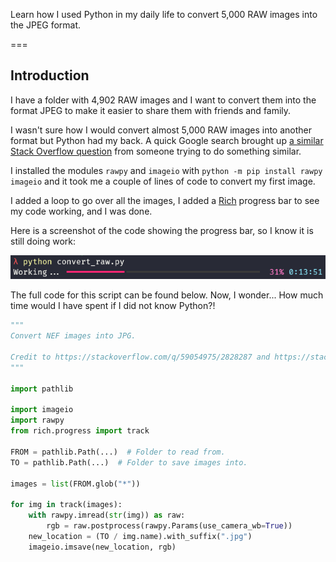 Learn how I used Python in my daily life to convert 5,000 RAW images into the JPEG format.

===


## Introduction

I have a folder with 4,902 RAW images and I want to convert them into the format JPEG to make it easier to share them with friends and family.

I wasn't sure how I would convert almost 5,000 RAW images into another format but Python had my back.
A quick Google search brought up [a similar Stack Overflow question][so-question] from someone trying to do something similar.

I installed the modules `rawpy` and `imageio` with `python -m pip install rawpy imageio` and it took me a couple of lines of code to convert my first image.

I added a loop to go over all the images, I added a [Rich] progress bar to see my code working, and I was done.

Here is a screenshot of the code showing the progress bar, so I know it is still doing work:

![Screenshot of a Python script that used a rich progress bar while converting RAW images into JPEGs.](_working.webp "The progress bar during the execution of the script.")

The full code for this script can be found below.
Now, I wonder...
How much time would I have spent if I did not know Python?!

```py
"""
Convert NEF images into JPG.

Credit to https://stackoverflow.com/q/59054975/2828287 and https://stackoverflow.com/a/66048939/2828287.
"""

import pathlib

import imageio
import rawpy
from rich.progress import track

FROM = pathlib.Path(...)  # Folder to read from.
TO = pathlib.Path(...)  # Folder to save images into.

images = list(FROM.glob("*"))

for img in track(images):
    with rawpy.imread(str(img)) as raw:
        rgb = raw.postprocess(rawpy.Params(use_camera_wb=True))
    new_location = (TO / img.name).with_suffix(".jpg")
    imageio.imsave(new_location, rgb)
```

[so-question]: https://stackoverflow.com/q/59054975/2828287
[rich]: https://rich.readthedocs.io/
